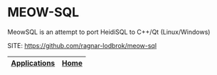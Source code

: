 # MEOW-SQL

 MeowSQL is an attempt to port HeidiSQL to C++/Qt (Linux/Windows) 
 
 SITE: https://github.com/ragnar-lodbrok/meow-sql

 | [Applications](https://portable-linux-apps.github.io/apps.html) | [Home](https://portable-linux-apps.github.io)
 | --- | --- |
